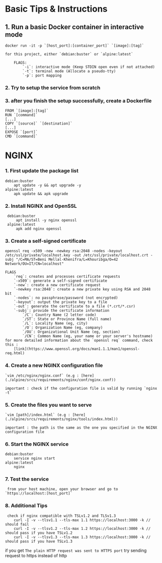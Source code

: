 # Basic Tips & Instructions

## 1. Run a basic Docker container in interactive mode

    docker run -it -p `[host_port]:[container_port]` `[image]:[tag]`

    for this project, either `debian:buster` or `alpine:latest`

        FLAGS:
            `-i`: interactive mode (Keep STDIN open even if not attached)
            `-t`: terminal mode (Allocate a pseudo-tty)
            `-p`: port mapping

### 2. Try to setup the service from scratch

### 3. after you finish the setup successfully, create a Dockerfile

    FROM `[image]:[tag]`
    RUN `[command]`
    [...]
    COPY `[source]` `[destination]`
    [...]
    EXPOSE `[port]`
    CMD `[command]`

# NGINX

### 1. First update the package list

    debian:buster
        apt update -y && apt upgrade -y
    alpine:latest
        apk update && apk upgrade

### 2. Install NGINX and OpenSSL

     debian:buster
    	 apt install -y nginx openssl
     alpine:latest
    	 apk add nginx openssl

### 3. Create a self-signed certificate

    openssl req -x509 -new -newkey rsa:2048 -nodes -keyout /etc/ssl/private/localhost.key -out /etc/ssl/private/localhost.crt -subj "/C=MA/ST=Beni Mellal-Khenifra/L=Khouribga/O=42 Network/OU=IT/CN=localhost"

    FLAGS
        `req`: creates and processes certificate requests
        `-x509`: generate a self-signed certificate
        `-new`: create a new certificate request
        `-newkey rsa:2048`: create a new private key using RSA and 2048 bit
        `-nodes`: no passphrase/password (not encrypted)
        `-keyout`: output the private key to a file
        `-out`: generate the certificate to a file (*.crt/*.csr)
        `-subj`: provide the certificate information
            `/C`: Country Name (2 letter code)
            `/ST`: State or Province Name (full name)
            `/L`: Locality Name (eg, city)
            `/O`: Organization Name (eg, company)
            `/OU`: Organizational Unit Name (eg, section)
            `/CN`: Common Name (eg, your name or your server's hostname)
    for more detailed information about the `openssl req` command, check this :
        [link](https://www.openssl.org/docs/man1.1.1/man1/openssl-req.html)

### 4. Create a new NGINX configuration file

    `vim /etc/nginx/nginx.conf` (e.g : [here](./alpine/srcs/requirements/nginx/conf/nginx.conf))

    important : check if the configuration file is valid by running `nginx -t`

### 5. Create the files you want to serve

    `vim [path]/index.html` (e.g : [here](./alpine/srcs/requirements/nginx/tools/index.html))

    important : the path is the same as the one you specified in the NGINX configuration file

### 6. Start the NGINX service

    debian:buster
        service nginx start
    alpine:latest
        nginx

### 7. Test the service

     from your host machine, open your browser and go to `https://localhost:[host_port]`

### 8. Additional Tips

     check if nginx compatible with TSLv1.2 and TLSv1.3
        curl -I -v --tlsv1.1 --tls-max 1.1 https://localhost:3000 -k // should fail
        curl -I -v --tlsv1.2 --tls-max 1.2 https://localhost:3000 -k // should pass if you have TSLv1.2
        curl -I -v --tlsv1.3 --tls-max 1.3 https://localhost:3000 -k // should pass if you have TSLv1.3

if you get `The plain HTTP request was sent to HTTPS port`
try sending request to https instead of http
